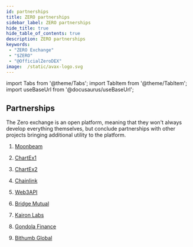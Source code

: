 ```yaml
---
id: partnerships
title: ZERO partnerships
sidebar_label: ZERO partnerships
hide_title: true
hide_table_of_contents: true
description: ZERO partnerships
keywords:
 - "ZERO Exchange"
 - "$ZERO"
 - "@OfficialZeroDEX"
image:  /static/avax-logo.svg
---
```


import Tabs from '@theme/Tabs';
import TabItem from '@theme/TabItem';
import useBaseUrl from '@docusaurus/useBaseUrl';

## Partnerships

The Zero exchange is an open platform, meaning that they won't always develop everything themselves, but conclude partnerships with other projects bringing additional utility to the platform.

1. [Moonbeam](https://medium.com/@OfficialZeroDex/0-exchange-brings-an-omnidex-to-the-dot-ecosystem-by-deploying-to-moonbeam-4d0dc395f7dd)

1. [ChartEx1](https://medium.com/@OfficialZeroDex/chartex-brings-omnichain-charting-to-0-exchange-9ca040298029)

1. [ChartEx2](https://chartexpro.medium.com/new-economic-model-subscription-updates-1a9c34b731be)

1. [Chainlink](https://medium.com/@OfficialZeroDex/integrating-chainlink-vrf-to-secure-fair-distribution-of-zerogravity-ido-allocations-b839e6a0c594)

1. [Web3API](https://medium.com/@OfficialZeroDex/0-exchange-partners-with-web3api-to-enable-omni-language-swaps-78f3ecebc85a)

1. [Bridge Mutual](https://twitter.com/OfficialZeroDEX/status/1372895909873340421)

1. [Kairon Labs](https://medium.com/@OfficialZeroDex/0-exchange-finds-its-preferred-market-maker-fac7b6a9d1be)

1. [Gondola Finance](https://medium.com/@OfficialZeroDex/gondola-finance-new-asset-listing-26aa3a30a2ba)

1. [Bithumb Global](https://medium.com/@OfficialZeroDex/zero-exchange-x-bithumb-global-f1319c511ac9)
